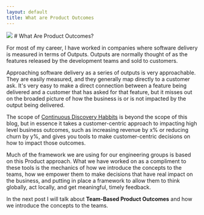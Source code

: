 ```yaml
---
layout: default
title: What are Product Outcomes
---
```

<img src="../../../../img/logo.png" class="small-image"/>
# What Are Product Outcomes?

For most of my career, I have worked in companies where software delivery is measured in terms of Outputs.  Outputs are normally thought of as the features released by the development teams and sold to customers.

Approaching software delivery as a series of outputs is very approachable.  They are easily measured, and they generally map directly to a customer ask.  It's very easy to make a direct connection between a feature being delivered and a customer that has asked for that feature, but it misses out on the broaded picture of how the business is or is not impacted by the output being delivered.

The scope of [Continuous Discovery Habbits](https://www.producttalk.org/) is beyond the scope of this blog, but in essence it takes a customer-centric approach to impacting high level business outcomes, such as increasing revenue by x% or reducing churn by y%, and gives you tools to make customer-centric decisions on how to impact those outcomes.

Much of the framework we are using for our engineering groups is based on this Product approach.  What we have worked on as a compliment to these tools is the mechanics of how we introduce the concepts to the teams, how we empower them to make decisions that have real impact on the business, and putting in place a framework to allow them to think globally, act locally, and get meaningful, timely feedback.

In the next post I will talk about **Team-Based Product Outcomes** and how we introduce the concepts to the teams.